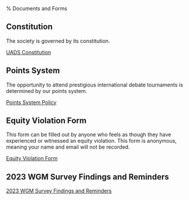 % Documents and Forms

## Constitution

The society is governed by its constitution.

[UADS Constitution](constitution_2023-04.pdf)

## Points System

The opportunity to attend prestigious international debate tournaments is determined by our points system.

[Points System Policy](https://docs.google.com/document/d/1L7o5xAqUFmqcgfJkW_ym2O2dh9ynieyYaxlDCswo8Bs)

## Equity Violation Form

This form can be filled out by anyone who feels as though they have experienced or witnessed an equity violation. This form is anonymous, meaning your name and email will not be recorded.

[Equity Violation Form](https://docs.google.com/forms/d/e/1FAIpQLScCZNF6bSHi2K39D35u7NrJuLNBT3TSauAHRukL_nYhFvaatQ)

## 2023 WGM Survey Findings and Reminders

[2023 WGM Survey Findings and Reminders](wgm_survey_2023.pdf)
